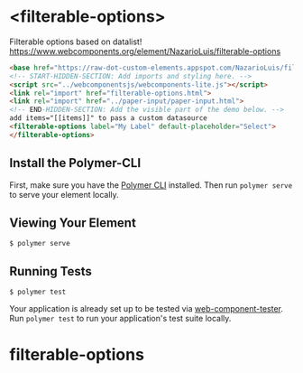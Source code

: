 # \<filterable-options\>

Filterable options based on datalist! https://www.webcomponents.org/element/NazarioLuis/filterable-options


```html
<base href="https://raw-dot-custom-elements.appspot.com/NazarioLuis/filterable-options/de2b9c813966f8136ea9e59ef364c34ff98f7079/filterable-options/">
<!-- START-HIDDEN-SECTION: Add imports and styling here. -->
<script src="../webcomponentsjs/webcomponents-lite.js"></script>
<link rel="import" href="filterable-options.html">
<link rel="import" href="../paper-input/paper-input.html">
<!-- END-HIDDEN-SECTION: Add the visible part of the demo below. -->
add items="[[items]]" to pass a custom datasource
<filterable-options label="My Label" default-placeholder="Select">
</filterable-options>
```

## Install the Polymer-CLI

First, make sure you have the [Polymer CLI](https://www.npmjs.com/package/polymer-cli) installed. Then run `polymer serve` to serve your element locally.

## Viewing Your Element

```
$ polymer serve
```

## Running Tests

```
$ polymer test
```

Your application is already set up to be tested via [web-component-tester](https://github.com/Polymer/web-component-tester). Run `polymer test` to run your application's test suite locally.
# filterable-options
